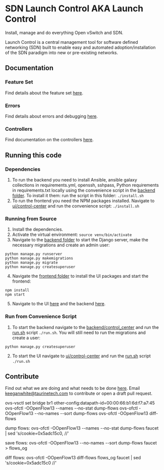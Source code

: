 # SDN Launch Control AKA Launch Control
Install, manage and do everything Open vSwitch and SDN.

Launch Control is a central management tool for software defined networking (SDN) built to enable easy and automated adoption/installation of the SDN paradigm into new or pre-existing networks.

## Documentation

### Feature Set
Find details about the feature set [here](FEATURES.md).

### Errors
Find details about errors and debugging [here](docs/ERRORS.md).

### Controllers
Find documentation on the controllers [here](docs/CONTROLLERS.md).

## Running this code

### Dependencies
1. To run the backend you need to install Ansible, ansible galaxy collections in requirements.yml, openssh, sshpass, Python 
requirements in requirements.txt locally using the convenience script in the [backend folder](backend/control_center). To install it them: 
run the script in this folder: `./install.sh`
2. To run the frontend you need the NPM packages installed. Navigate to [ui/control-center](ui/control-center) and run 
the convenience script: `./install.sh`

### Running from Source
1. Install the dependencies. 
2. Activate the virtual environment: `source venv/bin/activate`
3. Navigate to the [backend folder](backend/control_center) to start the Django server, make the necessary migrations and create an admin user:
```
python manage.py runserver
python manage.py makemigrations
python manage.py migrate
python manage.py createsuperuser
```
4. Navigate the [frontend folder](ui/control-center) to install the UI packages and start the frontend:
```
npm install
npm start
```
5. Navigate to the UI [here](http://localhost:3000) and the backend [here](http://127.0.0.1:8000/admin).

### Run from Convenience Script
1. To start the backend navigate to the [backend/control_center](backend/control_center) and run the 
[run.sh](backend/control_center/run.sh) script `./run.sh`. You will still need to run the migrations and create a user:
```
python manage.py createsuperuser
```
2. To start the UI navigate to [ui/control-center](ui/control-center) and run the [run.sh](ui/control-center/run.sh) script `./run.sh` 

## Contribute
Find out what we are doing and what needs to be done [here](https://trello.com/b/IVWKfVkB/launch-control). Email
keeganwhite@taurinetech.com to contribute or open a draft pull request.

ovs-vsctl set bridge br1 other-config:datapath-id=00:00:66:b1:6d:f7:a7:45
ovs-ofctl -OOpenFlow13 --names --no-stat dump-flows
ovs-ofctl -OOpenFlow13 --no-names --sort dump-flows
ovs-ofctl -OOpenFlow13 diff-flows

dump flows: ovs-ofctl -OOpenFlow13 --names --no-stat dump-flows faucet \
| sed 's/cookie=0x5adc15c0, //'

save flows: ovs-ofctl -OOpenFlow13 --no-names --sort dump-flows faucet > flows_og

diff flows: ovs-ofctl -OOpenFlow13 diff-flows flows_og faucet | sed 's/cookie=0x5adc15c0 //'